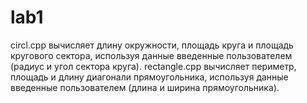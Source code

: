 # lab1
circl.cpp вычисляет длину окружности, площадь круга и площадь кругового сектора, используя данные введенные пользователем (радиус и угол сектора круга).
rectangle.cpp вычисляет периметр, площадь и длину диагонали прямоугольника, используя данные введенные пользователем (длина и ширина прямоугольника).
